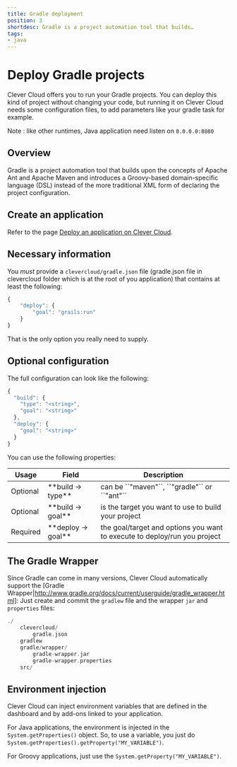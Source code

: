```yaml
---
title: Gradle deployment
position: 3
shortdesc: Gradle is a project automation tool that builds…
tags:
- java
---
```


# Deploy Gradle projects

Clever Cloud offers you to run your Gradle projects. You can deploy this kind of project
without changing your code, but running it on Clever Cloud needs some configuration files,
to add parameters like your gradle task for example.

Note : like other runtimes, Java application need listen on `0.0.0.0:8080`

## Overview

Gradle is a project automation tool that builds upon the concepts of
Apache Ant and Apache Maven and introduces a Groovy-based
domain-specific language (DSL) instead of the more traditional XML form
of declaring the project configuration.

## Create an application

Refer to the page [Deploy an application on Clever Cloud](/doc/clever-cloud-overview/add-application/).

## Necessary information

You *must* provide a `clevercloud/gradle.json` file (gradle.json file in
clevercloud folder which is at the root of you application) that
contains at least the following:

```javascript
{
    "deploy": {
        "goal": "grails:run"
    }
}
```

That is the only option you really need to supply.

## Optional configuration

The full configuration can look like the following:

```javascript
{
  "build": {
    "type": "<string>",
    "goal": "<string>"
  },
  "deploy": {
    "goal": "<string>"
  }
}
```
You can use the following properties:
<table class="table table-bordered table-striped">
  <thead>
    <tr>
      <th>Usage</th>
      <th>Field</th>
      <th>Description</th>
    </tr>
  </thead>
  <tbody>
    <tr>
      <td><span class="label label-default">Optional</span></td>
      <td>**build -&gt; type**</td>
      <td>can be ``"maven"``, ``"gradle"`` or ``"ant"``</td>
    </tr>
    <tr>
      <td><span class="label label-default">Optional</span></td>
      <td>**build -&gt; goal**</td>
      <td>is the target you want to use to build your project</td>
    </tr>
    <tr>
      <td><span class="label label-danger">Required</span></td>
      <td>**deploy -&gt; goal**</td>
      <td>the goal/target and options you want to execute to deploy/run you project</td>
    </tr>
  </tbody>
</table>

## The Gradle Wrapper

Since Gradle can come in many versions, Clever Cloud automatically support the
[Gradle Wrapper|http://www.gradle.org/docs/current/userguide/gradle_wrapper.html]:
Just create and commit the `gradlew` file and the wrapper `jar` and
`properties` files:

```haskell
./
	clevercloud/
		gradle.json
	gradlew
	gradle/wrapper/
		gradle-wrapper.jar
		gradle-wrapper.properties
	src/
```


## Environment injection

Clever Cloud can inject environment variables that are defined in the
dashboard and by add-ons linked to your application.

For Java applications, the environment is injected in the
`System.getProperties()` object. So, to use a variable, you just do
`System.getProperties().getProperty("MY_VARIABLE")`.

For Groovy applications, just use the `System.getProperty("MY_VARIABLE")`.
